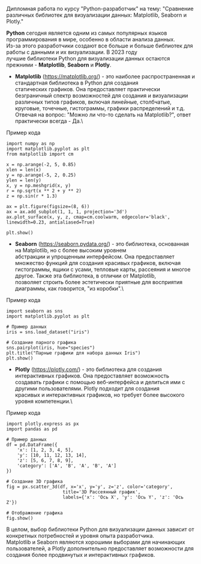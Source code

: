 Дипломная работа по курсу "Python-разработчик" на тему: "Сравнение различных библиотек для визуализации данных: Matplotlib, Seaborn и Plotly."

**Python** сегодня является одним из самых популярных языков программирования в мире, особенно в области анализа данных. \
Из-за этого разработчики создают все больше и больше библиотек для работы с данными и их визуализации. В 2023 году \
лучшие библиотеки Python для визуализации данных остаются прежними - **Matplotlib**, **Seaborn** и **Plotly**.

- **Matplotlib** (https://matplotlib.org/) - это наиболее распространенная и стандартная библиотека в Python для создания\
статических графиков. Она предоставляет практически безграничный спектр возможностей для создания и визуализации \
различных типов графиков, включая линейные, столбчатые, круговые, точечные, гистограммы, графики распределений и т.д. \
Отвечая на вопрос: "Можно ли что-то сделать на Matplotlib?", ответ практически всегда - Да.\

Пример кода
```
import numpy as np
import matplotlib.pyplot as plt
from matplotlib import cm

x = np.arange(-2, 5, 0.85)
xlen = len(x)
y = np.arange(-5, 2, 0.25)
ylen = len(y)
x, y = np.meshgrid(x, y)
r = np.sqrt(x ** 2 + y ** 2)
z = np.sin(r * 1.3)

ax = plt.figure(figsize=(8, 6))
ax = ax.add_subplot(1, 1, 1, projection='3d')
ax.plot_surface(x, y, z, cmap=cm.coolwarm, edgecolor='black', linewidth=0.23, antialiased=True)

plt.show()
```

- **Seaborn** (https://seaborn.pydata.org/) - это библиотека, основанная на Matplotlib, но с более высоким уровнем \
абстракции и упрощенным интерфейсом. Она предоставляет множество функций для создания красивых графиков, включая \
гистограммы, ящики с усами, тепловые карты, рассеяния и многое другое. Также эта библиотека, в отличии от Matplotlib, \
позволяет строить более эстетически приятные для восприятия диаграммы, как говорится, "из коробки".\

Пример кода
```
import seaborn as sns
import matplotlib.pyplot as plt

# Пример данных
iris = sns.load_dataset("iris")

# Создание парного графика
sns.pairplot(iris, hue="species")
plt.title("Парные графики для набора данных Iris")
plt.show()
```

- **Plotly** (https://plotly.com/) - это библиотека для создания интерактивных графиков. Она предоставляет возможность \
создавать графики с помощью веб-интерфейса и делиться ими с другими пользователями. Plotly подходит для создания \
красивых и интерактивных графиков, но требует более высокого уровня компетенции.\

Пример кода
```
import plotly.express as px
import pandas as pd

# Пример данных
df = pd.DataFrame({
    'x': [1, 2, 3, 4, 5],
    'y': [10, 11, 12, 13, 14],
    'z': [5, 6, 7, 8, 9],
    'category': ['A', 'B', 'A', 'B', 'A']
})

# Создание 3D графика
fig = px.scatter_3d(df, x='x', y='y', z='z', color='category',
                     title='3D Рассеянный график',
                     labels={'x': 'Ось X', 'y': 'Ось Y', 'z': 'Ось Z'})

# Отображение графика
fig.show()
```

В целом, выбор библиотеки Python для визуализации данных зависит от конкретных потребностей и уровня опыта разработчика.\
Matplotlib и Seaborn являются хорошими выборами для начинающих пользователей, а Plotly дополнительно предоставляет 
возможности для создания более продвинутых и интерактивных графиков.
